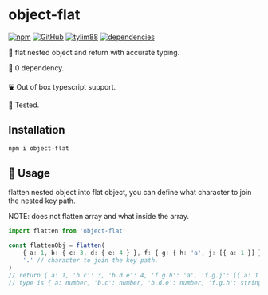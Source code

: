 # object-flat

[![npm](https://img.shields.io/npm/v/object-flat)](https://www.npmjs.com/package/object-flat) [![GitHub](https://img.shields.io/github/license/tylim88/object-flat)](https://github.com/tylim88/object-flat/blob/master/LICENSE) [![tylim88](https://circleci.com/gh/tylim88/object-flat.svg?style=shield)](<[LINK](https://github.com/tylim88/object-flat#object-flat)>) [![dependencies](https://img.shields.io/badge/dynamic/json?url=https://api.npmutil.com/package/object-flat&label=dependencies&query=$.dependencies.count)](https://www.npmjs.com/package/object-flat?activeTab=dependencies)

🐤 flat nested object and return with accurate typing.

🥰 0 dependency.

⛲️ Out of box typescript support.

🦺 Tested.

## Installation

```bash
npm i object-flat
```

## 🎵 Usage

flatten nested object into flat object, you can define what character to join the nested key path.

NOTE: does not flatten array and what inside the array.

```ts
import flatten from 'object-flat'

const flattenObj = flatten(
	{ a: 1, b: { c: 3, d: { e: 4 } }, f: { g: { h: 'a', j: [{ a: 1 }] } } }, // target
	'.' // character to join the key path.
)
// return { a: 1, 'b.c': 3, 'b.d.e': 4, 'f.g.h': 'a', 'f.g.j': [{ a: 1 }]},
// type is { a: number, 'b.c': number, 'b.d.e': number, 'f.g.h': string, 'f.g.j': { a: number }[]]}
```
